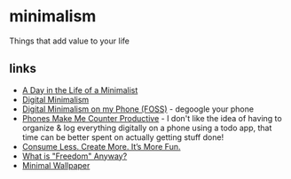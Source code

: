 # minimalism

Things that add value to your life

## links

- [A Day in the Life of a Minimalist](https://piped.kavin.rocks/watch?v=tG2GJZcBKOE)
- [Digital Minimalism](https://piped.kavin.rocks/watch?v=4kwi5zLJRP8)
- [Digital Minimalism on my Phone (FOSS)](https://polarhive.net/blog/digital-minimalism-on-my-phone-foss) - degoogle your phone
- [Phones Make Me Counter Productive](https://polarhive.net/blog/phones-make-me-counter-productive) - I don't like the idea of having to organize & log everything digitally on a phone using a todo app, that time can be better spent on actually getting stuff done!
- [Consume Less. Create More. It’s More Fun.](https://telegra.ph/Consume-Less-Create-More-Its-More-Fun-12-04)
- [What is "Freedom" Anyway?](https://odysee.com/@Luke:7/what-is-freedom-anyway:8?t=490)
- [Minimal Wallpaper](https://i.imgur.com/5W9ICzL.png)


